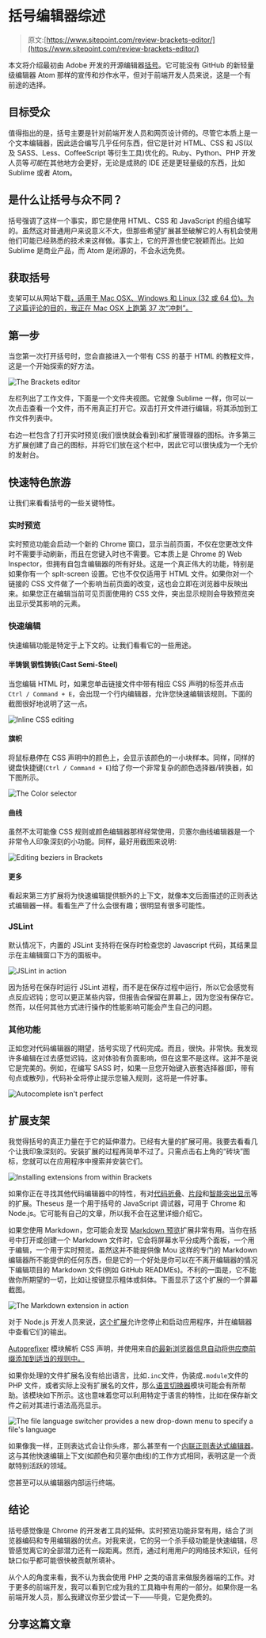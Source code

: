 # 括号编辑器综述

> 原文:[https://www.sitepoint.com/review-brackets-editor/](https://www.sitepoint.com/review-brackets-editor/)

本文将介绍最初由 Adobe 开发的开源编辑器[括号](http://brackets.io/)。它可能没有 GitHub 的新轻量级编辑器 Atom 那样的宣传和炒作水平，但对于前端开发人员来说，这是一个有前途的选择。

## 目标受众

值得指出的是，括号主要是针对前端开发人员和网页设计师的。尽管它本质上是一个文本编辑器，因此适合编写几乎任何东西，但它是针对 HTML、CSS 和 JS(以及 SASS、Less、CoffeeScript 等衍生工具)优化的。Ruby、Python、PHP 开发人员等*可能*在其他地方会更好，无论是成熟的 IDE 还是更轻量级的东西，比如 Sublime 或者 Atom。

## 是什么让括号与众不同？

括号强调了这样一个事实，即它是使用 HTML、CSS 和 JavaScript 的组合编写的。虽然这对普通用户来说意义不大，但那些希望扩展甚至破解它的人有机会使用他们可能已经熟悉的技术来这样做。事实上，它的开源也使它脱颖而出。比如 Sublime 是商业产品，而 Atom 是闭源的，不会永远免费。

## 获取括号

支架可以从网站下载[，适用于 Mac OSX、Windows 和 Linux (32 或 64 位)。为了这篇评论的目的，我正在 Mac OSX 上跑第 37 次“冲刺”。](http://brackets.io/)

## 第一步

当您第一次打开括号时，您会直接进入一个带有 CSS 的基于 HTML 的教程文件，这是一个开始探索的好方法。

![The Brackets editor](../Images/94b3ae4f4325ca457ee120236300defa.png)

左栏列出了工作文件，下面是一个文件夹视图。它就像 Sublime 一样，你可以一次点击查看一个文件，而不用真正打开它。双击打开文件进行编辑，将其添加到工作文件列表中。

右边一栏包含了打开实时预览(我们很快就会看到)和扩展管理器的图标。许多第三方扩展创建了自己的图标，并将它们放在这个栏中，因此它可以很快成为一个无价的发射台。

## 快速特色旅游

让我们来看看括号的一些关键特性。

### 实时预览

实时预览功能会启动一个新的 Chrome 窗口，显示当前页面，不仅在您更改文件时不需要手动刷新，而且在您键入时也不需要。它本质上是 Chrome 的 Web Inspector，但拥有自包含编辑器的所有好处。这是一个真正伟大的功能，特别是如果你有一个 splt-screen 设置。它也不仅仅适用于 HTML 文件。如果你对一个链接的 CSS 文件做了一个影响当前页面的改变，这也会立即在浏览器中反映出来。如果您正在编辑当前可见页面使用的 CSS 文件，突出显示规则会导致预览突出显示受其影响的元素。

### 快速编辑

快速编辑功能是特定于上下文的。让我们看看它的一些用途。

#### 半铸钢ˌ钢性铸铁(Cast Semi-Steel)

当您编辑 HTML 时，如果您单击链接文件中带有相应 CSS 声明的标签并点击`Ctrl / Command + E`，会出现一个行内编辑器，允许您快速编辑该规则。下面的截图很好地说明了这一点。

![Inline CSS editing](../Images/79538118fb07de56e58f17c5e5c90943.png)

#### 旗帜

将鼠标悬停在 CSS 声明中的颜色上，会显示该颜色的一小块样本。同样，同样的键盘快捷键(`Ctrl / Command + E`)给了你一个非常复杂的颜色选择器/转换器，如下图所示。

![The Color selector](../Images/ef64e454b4fe10f7e20f67cb19e7e83c.png)

#### 曲线

虽然不太可能像 CSS 规则或颜色编辑器那样经常使用，贝塞尔曲线编辑器是一个非常令人印象深刻的小功能。同样，最好用截图来说明:

![Editing beziers in Brackets](../Images/66c5626cb1589dde98e124c5b4fda248.png)

#### 更多

看起来第三方扩展将为快速编辑提供额外的上下文，就像本文后面描述的正则表达式编辑器一样。看看生产了什么会很有趣；很明显有很多可能性。

### JSLint

默认情况下，内置的 JSLint 支持将在保存时检查您的 Javascript 代码，其结果显示在主编辑窗口下方的面板中。

![JSLint in action](../Images/bec8089eb163fddc90393cb20590cbf0.png)

因为括号在保存时运行 JSLint 进程，而不是在保存过程中运行，所以它会感觉有点反应迟钝；您可以更正某些内容，但报告会保留在屏幕上，因为您没有保存它。然而，以任何其他方式进行操作的性能影响可能会产生自己的问题。

### 其他功能

正如您对代码编辑器的期望，括号实现了代码完成。而且，很快。非常快。我发现许多编辑在过去感觉迟钝，这对体验有负面影响，但在这里不是这样。这并不是说它是完美的。例如，在编写 SASS 时，如果一旦您开始键入嵌套选择器(即，带有句点或散列)，代码补全将停止提示您输入规则，这将是一件好事。

![Autocomplete isn't perfect](../Images/12706fe89f8ecf9cae6a73044a95ef30.png)

## 扩展支架

我觉得括号的真正力量在于它的延伸潜力。已经有大量的扩展可用。我要去看看几个让我印象深刻的。安装扩展的过程再简单不过了。只需点击右上角的“砖块”图标，您就可以在应用程序中搜索并安装它们。

![Installing extensions from within Brackets](../Images/8d538d822ebc70c71b56147f35aae765.png)

如果你正在寻找其他代码编辑器中的特性，有对[代码折叠](https://github.com/thehogfather/brackets-code-folding)、[片段](https://github.com/jrowny/brackets-snippets)和[智能突出显示](https://github.com/enturn/brackets-quick-search)等的扩展。Theseus 是一个用于括号的 JavaScript 调试器，可用于 Chrome 和 Node.js。它可能有自己的文章，所以我不会在这里详细介绍它。

如果您使用 Markdown，您可能会发现 [Markdown 预览](https://github.com/gruehle/MarkdownPreview)扩展非常有用。当你在括号中打开或创建一个 Markdown 文件时，它会将屏幕水平分成两个面板，一个用于编辑，一个用于实时预览。虽然这并不能提供像 Mou 这样的专门的 Markdown 编辑器所不能提供的任何东西，但是它的一个好处是你可以在不离开编辑器的情况下编辑项目的 Markdown 文件(例如 GitHub READMEs)。不利的一面是，它不能做你所期望的一切，比如让按键显示粗体或斜体。下面显示了这个扩展的一个屏幕截图。

![The Markdown extension in action](../Images/7ec458d9bf20a4c10ffb4c44789761ee.png)

对于 Node.js 开发人员来说，[这个扩展](https://github.com/briancraig/brackets-nodejs)允许您停止和启动应用程序，并在编辑器中查看它们的输出。

[Autoprefixer](https://github.com/mikaeljorhult/brackets-autoprefixer) 模块解析 CSS 声明，并使用来自[的最新浏览器信息自动将供应商前缀添加到适当的规则中。](http://caniuse.com/)

如果你处理的文件扩展名没有给出语言，比如`.inc`文件，伪装成`.module`文件的 PHP 文件，或者实际上没有扩展名的文件，那么[语言切换器](https://github.com/p4bl1t0/brackets-languageswitcher)模块可能会有所帮助。该模块如下所示。这也意味着您可以利用特定于语言的特性，比如在保存新文件之前对其进行语法高亮显示。

![The file language switcher provides a new drop-down menu to specify a file's language](../Images/70e063d7a3bd474ca481f63a7796efd6.png)

如果像我一样，正则表达式会让你头疼，那么甚至有一个[内联正则表达式编辑器](https://github.com/peterflynn/brackets-regex-editor)。这与其他快速编辑上下文(如颜色和贝塞尔曲线)的工作方式相同，表明这是一个贡献特别活跃的领域。

您甚至可以从编辑器内部运行终端。

## 结论

括号感觉像是 Chrome 的开发者工具的延伸。实时预览功能非常有用，结合了浏览器编码和专用编辑器的优点。对我来说，它的另一个杀手级功能是快速编辑，尽管感觉离它的全部潜力还有一段距离。然而，通过利用用户的网络技术知识，任何缺口似乎都可能很快被贡献所填补。

从个人的角度来看，我不认为我会使用 PHP 之类的语言来做服务器端的工作。对于更多的前端开发，我可以看到它成为我的工具箱中有用的一部分。如果你是一名前端开发人员，那么我建议你至少尝试一下——毕竟，它是免费的。

## 分享这篇文章